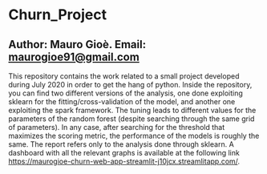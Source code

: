 # Churn_Project
## Author: Mauro Gioè. Email: maurogioe91@gmail.com

This repository contains the work related to a small project developed during July 2020 in order to get the hang of python. Inside the repository, you can find two different versions of the analysis, one done exploiting sklearn for the fitting/cross-validation of the model, and another one exploiting the spark framework. The tuning leads to different values for the parameters of the random forest (despite searching through the same grid of parameters). In any case, after searching for the threshold that maximizes the scoring metric, the performance of the models is roughly the same. The report refers only to the analysis done through sklearn. A dashboard with all the relevant graphs is available at the following link https://maurogioe-churn-web-app-streamlit-j10jcx.streamlitapp.com/.
